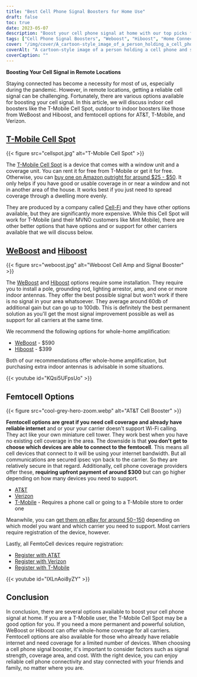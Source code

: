 ```yaml
---
title: "Best Cell Phone Signal Boosters for Home Use"
draft: false
toc: true
date: 2023-05-07
description: "Boost your cell phone signal at home with our top picks for reliable connectivity and whole-home coverage."
tags: ["Cell Phone Signal Boosters", "Weboost", "Hiboost", "Home Connectivity", "Cell Phone Coverage", "Femtocell", "Cellular Signal Amplifiers", "Wireless Signal Boosters", "Signal Boosting Devices", "Mobile Connectivity", "Cell Phone Reception", "Home Internet", "Wireless Boosters", "Electronics", "Home Improvement", "Telecommunications", "Technology", "Smart Homes", "Wifi Calling", "Mobile Network"]
cover: "/img/cover/A_cartoon-style_image_of_a_person_holding_a_cell_phone.png"
coverAlt: "A cartoon-style image of a person holding a cell phone and standing next to a booster with signal bars increasing."
coverCaption: ""
---
```

**Boosting Your Cell Signal in Remote Locations**

Staying connected has become a necessity for most of us, especially during the pandemic. However, in remote locations, getting a reliable cell signal can be challenging. Fortunately, there are various options available for boosting your cell signal. In this article, we will discuss indoor cell boosters like the T-Mobile Cell Spot, outdoor to indoor boosters like those from WeBoost and Hiboost, and femtocell options for AT&T, T-Mobile, and Verizon.

## [T-Mobile Cell Spot](https://amzn.to/41cXppc)

{{< figure src="cellspot.jpg" alt="T-Mobile Cell Spot" >}}

The [T-Mobile Cell Spot](https://amzn.to/41cXppc) is a device that comes with a window unit and a coverage unit. You can rent it for free from T-Mobile or get it for free. Otherwise, you can [buy one on Amazon outright for around $25 - $50](https://amzn.to/41cXppc). It only helps if you have good or usable coverage in or near a window and not in another area of the house. It works best if you just need to spread coverage through a dwelling more evenly. 

They are produced by a company called [Cell-Fi](https://nextivityinc.com/products/) and they have other options available, but they are significantly more expensive. While this Cell Spot will work for T-Mobile (and their MVNO customers like Mint Mobile), there are other better options that have options and or support for other carriers available that we will discuss below.

## [WeBoost](https://amzn.to/42chuNG) and [Hiboost](https://amzn.to/3NPsSL6)

{{< figure src="weboost.jpg" alt="Weboost Cell Amp and Signal Booster" >}}

The [WeBoost](https://amzn.to/42chuNG) and [Hiboost](https://amzn.to/3NPsSL6) options require some installation. They require you to install a pole, grounding rod, lighting arrestor, amp, and one or more indoor antennas. They offer the best possible signal but won't work if there is no signal in your area whatsoever. They average around 60db of additional gain but can go up to 100db. This is definitely the best permanent solution as you'll get the most signal improvement possible as well as support for all carriers at the same time. 

We recommend the following options for whole-home amplification:

- [WeBoost](https://amzn.to/42chuNG) - $590
- [Hiboost](https://amzn.to/3NPsSL6) - $399

Both of our recommendations offer whole-home amplification, but purchasing extra indoor antennas is advisable in some situations.

{{< youtube id="KQsi5UFpsUo" >}}

## Femtocell Options

{{< figure src="cool-grey-hero-zoom.webp" alt="AT&T Cell Booster" >}}

**Femtocell options are great if you need cell coverage and already have reliable internet** and or your your carrier doesn't support Wi-Fi calling. 
They act like your own miniature cell tower.
They work best when you have no existing cell coverage in the area.
The downside is that **you don't get to choose which devices are able to connect to the femtocell**. This means all cell devices that connect to it will be using your internet bandwidth. But all communications are secured ipsec vpn back to the carrier. So they are relatively secure in that regard. 
Additionally, cell phone coverage providers offer these, **requiring upfront payment of around $300** but can go higher depending on how many devices you need to support. 
 
- [AT&T](https://www.att.com/buy/accessories/Specialty-Items/att-cell-booster.html)
- [Verizon](https://www.verizon.com/products/verizon-lte-network-extender/)
- [T-Mobile](https://www.t-mobile.com/support/coverage/4g-lte-cellspot) - Requires a phone call or going to a T-Mobile store to order one

Meanwhile, you can [get them on eBay for around $50-$150](https://www.ebay.com/sch/i.html?_nkw=femtocell) depending on which model you want and which carrier you need to support. Most carriers require registration of the device, however.

Lastly, all FemtoCell devices require registration:

- [Register with AT&T](https://www.att.com/device-support/article/wireless/KM1458172/ATT/ATTSS2FII)
- [Register with Verizon](https://www.verizonwireless.com/content/wcms/overlays/register-signal-booster.html)
- [Register with T-Mobile](https://www.t-mobile.com/support/coverage/4g-lte-cellspot)

{{< youtube id="IXLnAoi8yZY" >}}

## Conclusion

In conclusion, there are several options available to boost your cell phone signal at home. If you are a T-Mobile user, the T-Mobile Cell Spot may be a good option for you. If you need a more permanent and powerful solution, WeBoost or Hiboost can offer whole-home coverage for all carriers. Femtocell options are also available for those who already have reliable internet and need coverage for a limited number of devices. When choosing a cell phone signal booster, it's important to consider factors such as signal strength, coverage area, and cost. With the right device, you can enjoy reliable cell phone connectivity and stay connected with your friends and family, no matter where you are.
